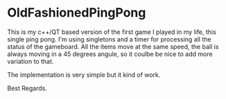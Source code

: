 # OldFashionedPingPong
This is my c++/QT based version of the first game I played in my life, this single ping pong. I'm using singletons and a timer for processing all the status of the gameboard. All the items move at the same speed, the ball is always moving in a 45 degrees angule, so it coulbe be nice to add more variation to that.

The implementation is very simple but it kind of work.

Best Regards.

